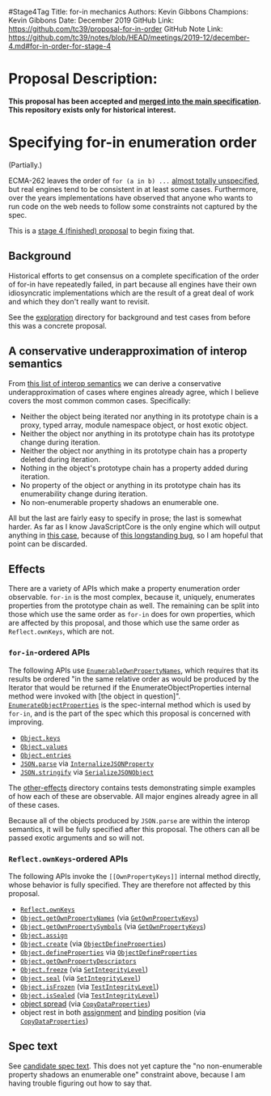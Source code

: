 #Stage4Tag
Title: for-in mechanics
Authors: Kevin Gibbons
Champions: Kevin Gibbons
Date: December 2019
GitHub Link: https://github.com/tc39/proposal-for-in-order
GitHub Note Link: https://github.com/tc39/notes/blob/HEAD/meetings/2019-12/december-4.md#for-in-order-for-stage-4

# Proposal Description:
**This proposal has been accepted and [merged into the main specification](https://github.com/tc39/ecma262/pull/1791). This repository exists only for historical interest.**

# Specifying for-in enumeration order

(Partially.)

ECMA-262 leaves the order of `for (a in b) ...` [almost totally unspecified](https://tc39.github.io/ecma262/#sec-enumerate-object-properties), but real engines tend to be consistent in at least some cases. Furthermore, over the years implementations have observed that anyone who wants to run code on the web needs to follow some constraints not captured by the spec.

This is a [stage 4 (finished) proposal](https://tc39.github.io/process-document/) to begin fixing that.

## Background

Historical efforts to get consensus on a complete specification of the order of for-in have repeatedly failed, in part because all engines have their own idiosyncratic implementations which are the result of a great deal of work and which they don't really want to revisit.

See the [exploration](exploration/) directory for background and test cases from before this was a concrete proposal.


## A conservative underapproximation of interop semantics

From [this list of interop semantics](exploration#interop-semantics) we can derive a conservative underapproximation of cases where engines already agree, which I believe covers the most common common cases. Specifically:

- Neither the object being iterated nor anything in its prototype chain is a proxy, typed array, module namespace object, or host exotic object.
- Neither the object nor anything in its prototype chain has its prototype change during iteration.
- Neither the object nor anything in its prototype chain has a property deleted during iteration.
- Nothing in the object's prototype chain has a property added during iteration.
- No property of the object or anything in its prototype chain has its enumerability change during iteration.
- No non-enumerable property shadows an enumerable one.

All but the last are fairly easy to specify in prose; the last is somewhat harder. As far as I know JavaScriptCore is the only engine which will output anything in [this case](exploration/enumerable-shadowed.js), because of [this longstanding bug](https://bugs.webkit.org/show_bug.cgi?id=38970), so I am hopeful that point can be discarded.

## Effects

There are a variety of APIs which make a property enumeration order observable. `for-in` is the most complex, because it, uniquely, enumerates properties from the prototype chain as well. The remaining can be split into those which use the same order as `for-in` does for own properties, which are affected by this proposal, and those which use the same order as `Reflect.ownKeys`, which are not.

### `for-in`-ordered APIs

The following APIs use [`EnumerableOwnPropertyNames`](https://tc39.es/ecma262/#sec-enumerableownpropertynames), which requires that its results be ordered "in the same relative order as would be produced by the Iterator that would be returned if the EnumerateObjectProperties internal method were invoked with [the object in question]". [`EnumerateObjectProperties`](https://tc39.es/ecma262/#sec-enumerate-object-properties) is the spec-internal method which is used by `for-in`, and is the part of the spec which this proposal is concerned with improving.

- [`Object.keys`](https://tc39.es/ecma262/#sec-object.keys)
- [`Object.values`](https://tc39.es/ecma262/#sec-object.values)
- [`Object.entries`](https://tc39.es/ecma262/#sec-object.entries)
- [`JSON.parse`](https://tc39.es/ecma262/#sec-json.parse) via [`InternalizeJSONProperty`](https://tc39.es/ecma262/#sec-internalizejsonproperty)
- [`JSON.stringify`](https://tc39.es/ecma262/#sec-json.stringify) via [`SerializeJSONObject`](https://tc39.es/ecma262/#sec-serializejsonobject)

The [other-effects](other-effects/) directory contains tests demonstrating simple examples of how each of these are observable. All major engines already agree in all of these cases.

Because all of the objects produced by `JSON.parse` are within the interop semantics, it will be fully specified after this proposal. The others can all be passed exotic arguments and so will not.

### `Reflect.ownKeys`-ordered APIs

The following APIs invoke the `[[OwnPropertyKeys]]` internal method directly, whose behavior is fully specified. They are therefore not affected by this proposal.

- [`Reflect.ownKeys`](https://tc39.es/ecma262/#sec-reflect.ownkeys)
- [`Object.getOwnPropertyNames`](https://tc39.es/ecma262/#sec-object.getownpropertynames) (via [`GetOwnPropertyKeys`](https://tc39.es/ecma262/#sec-getownpropertykeys))
- [`Object.getOwnPropertySymbols`](https://tc39.es/ecma262/#sec-object.getownpropertysymbols) (via [`GetOwnPropertyKeys`](https://tc39.es/ecma262/#sec-getownpropertykeys))
- [`Object.assign`](https://tc39.es/ecma262/#sec-object.assign)
- [`Object.create`](https://tc39.es/ecma262/#sec-object.create) (via [`ObjectDefineProperties`](https://tc39.es/ecma262/#sec-objectdefineproperties))
- [`Object.defineProperties`](https://tc39.es/ecma262/#sec-object.defineproperties) via [`ObjectDefineProperties`](https://tc39.es/ecma262/#sec-objectdefineproperties)
- [`Object.getOwnPropertyDescriptors`](https://tc39.es/ecma262/#sec-object.getownpropertydescriptors)
- [`Object.freeze`](https://tc39.es/ecma262/#sec-object.freeze) (via [`SetIntegrityLevel`](https://tc39.es/ecma262/#sec-setintegritylevel))
- [`Object.seal`](https://tc39.es/ecma262/#sec-object.seal) (via [`SetIntegrityLevel`](https://tc39.es/ecma262/#sec-setintegritylevel))
- [`Object.isFrozen`](https://tc39.es/ecma262/#sec-object.isfrozen) (via [`TestIntegrityLevel`](https://tc39.es/ecma262/#sec-testintegritylevel))
- [`Object.isSealed`](https://tc39.es/ecma262/#sec-object.issealed) (via [`TestIntegrityLevel`](https://tc39.es/ecma262/#sec-testintegritylevel))
- [object spread](https://tc39.es/ecma262/#sec-object-initializer-runtime-semantics-propertydefinitionevaluation) (via [`CopyDataProperties`](https://tc39.es/ecma262/#sec-copydataproperties))
- object rest in both [assignment](https://tc39.es/ecma262/#sec-runtime-semantics-restdestructuringassignmentevaluation) and [binding](https://tc39.es/ecma262/#sec-destructuring-binding-patterns-runtime-semantics-restbindinginitialization) position (via [`CopyDataProperties`](https://tc39.es/ecma262/#sec-copydataproperties))

## Spec text

See [candidate spec text](http://tc39.es/proposal-for-in-order/). This does not yet capture the "no non-enumerable property shadows an enumerable one" constraint above, because I am having trouble figuring out how to say that.
